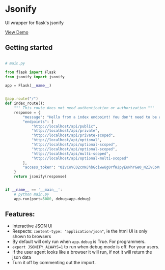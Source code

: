 # Jsonify
UI wrapper for flask's jsonify

[View Demo](https://xzava.github.io/jsonify/demo.html)

## Getting started

```python

# main.py

from flask import Flask
from jsonify import jsonify

app = Flask(__name__)


@app.route("/")
def index_route():
	""" This route does not need authentication or authorization """
	response = {
		"message": "Hello from a index endpoint! You don't need to be authenticated to see this.",
		"endpoints": [
			"http://localhost/api/public",
			"http://localhost/api/private",
			"http://localhost/api/private-scoped",
			"http://localhost/api/optional",
			"http://localhost/api/optional-scoped",
			"http://localhost/api/optional-scoped",
			"http://localhost/api/multi-scoped",
			"http://localhost/api/optional-multi-scoped"
		],
		"access_token": "OIvCoVC02cnNJhbGciww8g0rfHJpyEuNhYGe0_N2IvCoVrfH2c9DXGe_N2r4eySKj9DXfHOq43Xtc3zCi9Q", 
	}
	return jsonify(response)


if __name__ == '__main__':
	# python main.py
	app.run(port=5080, debug=app.debug)


```

## Features:

- Interactive JSON UI
- Respects: `content-type: "application/json"`, ie the html UI is only shown to browsers
- By default will only run when `app.debug` is True. For programmers.
- `export JSONIFY_ALWAYS=1` to run when debug mode is off. For your users.
- If the user agent looks like a browser it will run, if not it will return the json data
- Turn it off by commenting out the import.
